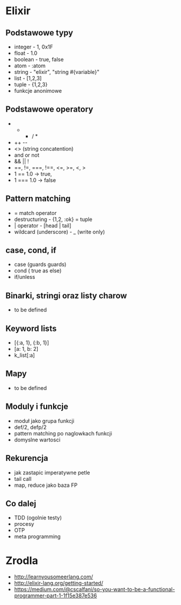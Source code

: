 
# Elixir

## Podstawowe typy
 - integer - 1, 0x1F
 - float - 1.0
 - boolean - true, false
 - atom - :atom
 - string - "elixir", "string #{variable}"
 - list - [1,2,3]
 - tuple - {1,2,3}
 - funkcje anonimowe

## Podstawowe operatory
 - + - / *
 - ++ --
 - <> (string concatention)
 - and or not
 - && || !
 - ==, !=, ===, !==, <=, >=, <, >
  - 1 == 1.0 -> true,
  - 1 === 1.0 -> false

## Pattern matching
- = match operator
- destructuring - {1,2, :ok} = tuple
- | operator - [head | tail]
- wildcard (underscore) - _ (write only)

## case, cond, if
- case (guards guards)
- cond ( true as else)
- if/unless

## Binarki, stringi oraz listy charow
 - to be defined

## Keyword lists
- [{:a, 1}, {:b, 1}]
- [a: 1, b: 2]
- k_list[:a]

## Mapy
 - to be defined

## Moduly i funkcje
- moduł jako grupa funkcji
- def/2, defp/2
- pattern matching po naglowkach funkcji
- domyslne wartosci

## Rekurencja
- jak zastapic imperatywne petle
- tail call
- map, reduce jako baza FP

## Co dalej
 - TDD (ogolnie testy)
 - procesy
 - OTP
 - meta programming

# Zrodla
- http://learnyousomeerlang.com/
- http://elixir-lang.org/getting-started/
- https://medium.com/@cscalfani/so-you-want-to-be-a-functional-programmer-part-1-1f15e387e536
